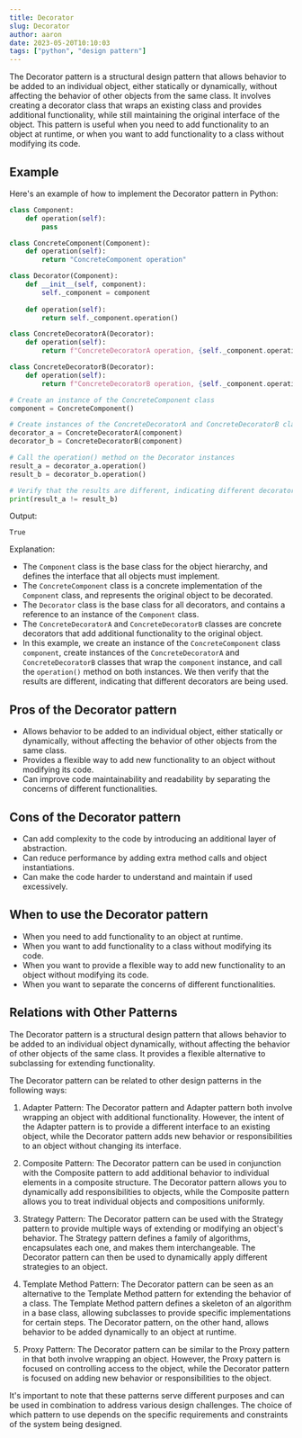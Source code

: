 ```yaml
---
title: Decorator
slug: Decorator
author: aaron
date: 2023-05-20T10:10:03
tags: ["python", "design pattern"]
---
```



The Decorator pattern is a structural design pattern that allows behavior to be added to an individual object, either statically or dynamically, without affecting the behavior of other objects from the same class. It involves creating a decorator class that wraps an existing class and provides additional functionality, while still maintaining the original interface of the object. This pattern is useful when you need to add functionality to an object at runtime, or when you want to add functionality to a class without modifying its code.

## Example

Here's an example of how to implement the Decorator pattern in Python:

```python
class Component:
    def operation(self):
        pass

class ConcreteComponent(Component):
    def operation(self):
        return "ConcreteComponent operation"

class Decorator(Component):
    def __init__(self, component):
        self._component = component
    
    def operation(self):
        return self._component.operation()

class ConcreteDecoratorA(Decorator):
    def operation(self):
        return f"ConcreteDecoratorA operation, {self._component.operation()}"

class ConcreteDecoratorB(Decorator):
    def operation(self):
        return f"ConcreteDecoratorB operation, {self._component.operation()}"

# Create an instance of the ConcreteComponent class
component = ConcreteComponent()

# Create instances of the ConcreteDecoratorA and ConcreteDecoratorB classes, wrapping the ConcreteComponent instance
decorator_a = ConcreteDecoratorA(component)
decorator_b = ConcreteDecoratorB(component)

# Call the operation() method on the Decorator instances
result_a = decorator_a.operation()
result_b = decorator_b.operation()

# Verify that the results are different, indicating different decorators
print(result_a != result_b)
```

Output:
```
True
```

Explanation:
- The `Component` class is the base class for the object hierarchy, and defines the interface that all objects must implement.
- The `ConcreteComponent` class is a concrete implementation of the `Component` class, and represents the original object to be decorated.
- The `Decorator` class is the base class for all decorators, and contains a reference to an instance of the `Component` class.
- The `ConcreteDecoratorA` and `ConcreteDecoratorB` classes are concrete decorators that add additional functionality to the original object.
- In this example, we create an instance of the `ConcreteComponent` class `component`, create instances of the `ConcreteDecoratorA` and `ConcreteDecoratorB` classes that wrap the `component` instance, and call the `operation()` method on both instances. We then verify that the results are different, indicating that different decorators are being used.

## Pros of the Decorator pattern

- Allows behavior to be added to an individual object, either statically or dynamically, without affecting the behavior of other objects from the same class.
- Provides a flexible way to add new functionality to an object without modifying its code.
- Can improve code maintainability and readability by separating the concerns of different functionalities.

## Cons of the Decorator pattern

- Can add complexity to the code by introducing an additional layer of abstraction.
- Can reduce performance by adding extra method calls and object instantiations.
- Can make the code harder to understand and maintain if used excessively.

## When to use the Decorator pattern

- When you need to add functionality to an object at runtime.
- When you want to add functionality to a class without modifying its code.
- When you want to provide a flexible way to add new functionality to an object without modifying its code.
- When you want to separate the concerns of different functionalities.

## Relations with Other Patterns

The Decorator pattern is a structural design pattern that allows behavior to be added to an individual object dynamically, without affecting the behavior of other objects of the same class. It provides a flexible alternative to subclassing for extending functionality.

The Decorator pattern can be related to other design patterns in the following ways:

1. Adapter Pattern: The Decorator pattern and Adapter pattern both involve wrapping an object with additional functionality. However, the intent of the Adapter pattern is to provide a different interface to an existing object, while the Decorator pattern adds new behavior or responsibilities to an object without changing its interface.

2. Composite Pattern: The Decorator pattern can be used in conjunction with the Composite pattern to add additional behavior to individual elements in a composite structure. The Decorator pattern allows you to dynamically add responsibilities to objects, while the Composite pattern allows you to treat individual objects and compositions uniformly.

3. Strategy Pattern: The Decorator pattern can be used with the Strategy pattern to provide multiple ways of extending or modifying an object's behavior. The Strategy pattern defines a family of algorithms, encapsulates each one, and makes them interchangeable. The Decorator pattern can then be used to dynamically apply different strategies to an object.

4. Template Method Pattern: The Decorator pattern can be seen as an alternative to the Template Method pattern for extending the behavior of a class. The Template Method pattern defines a skeleton of an algorithm in a base class, allowing subclasses to provide specific implementations for certain steps. The Decorator pattern, on the other hand, allows behavior to be added dynamically to an object at runtime.

5. Proxy Pattern: The Decorator pattern can be similar to the Proxy pattern in that both involve wrapping an object. However, the Proxy pattern is focused on controlling access to the object, while the Decorator pattern is focused on adding new behavior or responsibilities to the object.

It's important to note that these patterns serve different purposes and can be used in combination to address various design challenges. The choice of which pattern to use depends on the specific requirements and constraints of the system being designed.